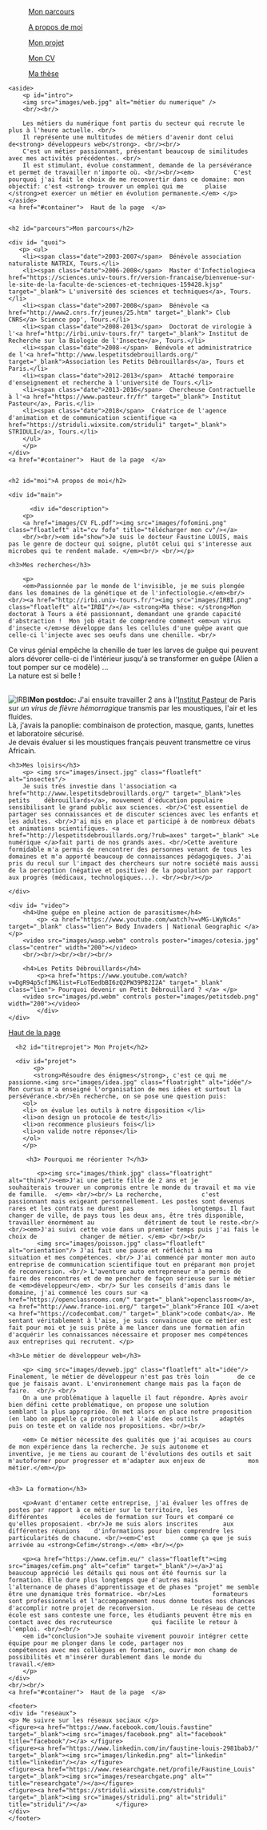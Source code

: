 
<html>
	<head>
			<meta charset="utf-8"/>
			<link rel="stylesheet" href="style.css" />
		<title> Faustine Louis, WelcomeDev </title>
	</head>

<body>
	 
<div id="container">
	<nav>
		<figure><a href="#parcours">  Mon parcours  </a></figure>
		<figure><a href="#moi">  A propos de moi  </a></figure>	
		<figure><a href="#titreprojet">  Mon projet  </a></figure>	
            	<figure><a href="images/CV FL.pdf" target="_blank">  Mon CV  </a></figure>
		<figure><a href="https://www.theses.fr/2013TOUR4037" target="_blank">  Ma thèse  </a></figure>
	 </nav>	
	
	<aside>
		<p id="intro">
		<img src="images/web.jpg" alt="métier du numerique" />
		<br/><br/>
		
		Les métiers du numérique font partis du secteur qui recrute le plus à l'heure actuelle. <br/>
		Il représente une multitudes de métiers d'avenir dont celui de<strong> développeurs web</strong>. <br/><br/>
		C'est un métier passionnant, présentant beaucoup de similitudes avec mes activités précédentes. <br/>
		Il est stimulant, évolue constamment, demande de la persévérance et permet de travailler n'importe où. <br/><br/><em> 			C'est pourquoi j'ai fait le choix de me reconvertir dans ce domaine: mon objectif: c'est <strong> trouver un emploi qui me 		plaise </strong>et exercer un métier en évolution permanente.</em> </p>
	</aside>
	<a href="#container">  Haut de la page  </a>
	
	
	<h2 id="parcours">Mon parcours</h2>
	
	<div id= "quoi">
	   <p> <ul>
		<li><span class="date">2003-2007</span>  Bénévole association naturaliste NATRIX, Tours.</li>
		<li><span class="date">2006-2008</span>  Master d'Infectiologie<a href="https://sciences.univ-tours.fr/version-francaise/bienvenue-sur-le-site-de-la-faculte-de-sciences-et-techniques-159428.kjsp" target="_blank"> L'université des sciences et techniques</a>, Tours.</li>
		<li><span class="date">2007-2008</span>  Bénévole <a href="http://www2.cnrs.fr/jeunes/25.htm" target="_blank"> Club CNRS</a> Science pop', Tours.</li>
		<li><span class="date">2008-2013</span>  Doctorat de virologie à l'<a href="http://irbi.univ-tours.fr/" target="_blank"> Institut de Recherche sur la Biologie de l'Insecte</a>, Tours.</li>
		<li><span class="date">2008-</span>  Bénévole et administratrice de l'<a href="http://www.lespetitsdebrouillards.org/" target="_blank">Association les Petits Débrouillards</a>, Tours et Paris.</li>
		<li><span class="date">2012-2013</span>  Attaché temporaire d'enseignement et recherche à l'université de Tours.</li>
		<li><span class="date">2013-2016</span>  Chercheuse Contractuelle à l'<a href="https://www.pasteur.fr/fr" target="_blank"> Institut Pasteur</a>, Paris.</li>
		<li><span class="date">2018</span>  Créatrice de l'agence d'animation et de communication scientifique <a href="https://striduli.wixsite.com/striduli" target="_blank"> STRIDULI</a>, Tours.</li>
		</ul>
		</p>
	</div>
	<a href="#container">  Haut de la page  </a>
	
	
	<h2 id="moi">A propos de moi</h2>
	    
	<div id="main">
	   
          <div id="description">
	  	<p>
		<a href="images/CV FL.pdf"><img src="images/fofomini.png" class="floatleft" alt="cv fofo" title="télécharger mon cv"/></a>
		<br/><br/><em id="show">Je suis le docteur Faustine LOUIS, mais pas le genre de docteur qui soigne, plutôt celui qui s'interesse aux microbes qui te rendent malade. </em><br/> <br/></p>
		
	<h3>Mes recherches</h3>
		
		<p>
		<em>Passionnée par le monde de l'invisible, je me suis plongée dans les domaines de la génétique et de l'infectiologie.</em><br/><br/><a href="http://irbi.univ-tours.fr/"><img src="images/IRBI.png" class="floatleft" alt="IRBI"/></a> <strong>Ma thèse: </strong>Mon doctorat à Tours a été passionnant, demandant une grande capacité d'abstraction !  Mon job était de comprendre comment <em>un virus d'insecte </em>se développe dans les cellules d'une guêpe avant que celle-ci l'injecte avec ses oeufs dans une chenille. <br/>
Ce virus génial empêche la chenille de tuer les larves de guêpe qui peuvent alors dévorer celle-ci de l'intérieur jusqu'à se transformer en guêpe (Alien a tout pomper sur ce modèle) ... <br/>La nature est si belle ! <br/><br/> 

<img src="images/mosquito.png" class="floatleft" alt="IRBI"/><strong>Mon postdoc: </strong>J'ai ensuite travailler 2 ans à l'<a href="https://www.pasteur.fr/" target="_blank">Institut Pasteur</a> de Paris sur <em>un virus de fièvre hémorragique </em>transmis par les moustiques, l'air et les fluides. <br/>Là, j'avais la panoplie: combinaison de protection, masque, gants, lunettes et laboratoire sécurisé. <br/>Je devais évaluer si les moustiques français peuvent transmettre ce virus Africain. <br/></p>

	<h3>Mes loisirs</h3>
		<p> <img src="images/insect.jpg" class="floatleft" alt="insectes"/>
		Je suis très investie dans l'association <a href="http://www.lespetitsdebrouillards.org/" target="_blank">les petits 	débrouillards</a>, mouvement d'éducation populaire sensibilisant le grand public aux sciences. <br/>C'est essentiel de partager ses connaissances et de discuter sciences avec les enfants et les adultes. <br/>J'ai mis en place et participé à de nombreux débats et animations scientifiques. <a href="http://lespetitsdebrouillards.org/?rub=axes" target="_blank" >Le numérique </a>fait parti de nos grands axes. <br/>Cette aventure formidable m'a permis de rencontrer des personnes venant de tous les domaines et m'a apporté beaucoup de connaissances pédagogiques. J'ai pris du recul sur l'impact des chercheurs sur notre société mais aussi de la perception (négative et positive) de la population par rapport aux progrès (médicaux, technologiques...). <br/><br/></p>
	
	</div>
	
	<div id= "video">
		<h4>Une guêpe en pleine action de parasitisme</h4>
			<p> <a href="https://www.youtube.com/watch?v=vMG-LWyNcAs" target="_blank" class="lien"> Body Invaders | National Geographic </a> </p>
		<video src="images/wasp.webm" controls poster="images/cotesia.jpg" class="centrer" width="200"></video>
		<br/><br/><br/><br/><br/>
		
		<h4>Les Petits Débrouillards</h4>
			<p><a href="https://www.youtube.com/watch?v=DgR94p5cf1M&list=FLoTEedbBI6zQ2PW39PB2I2A" target="_blank" class="lien"> Pourquoi devenir un Petit Débrouillard ? </a> </p>
		<video src="images/pd.webm" controls poster="images/petitsdeb.png" width="200"></video>
            </div>
	</div>	

<a href="#container">  Haut de la page  </a>


	  <h2 id="titreprojet"> Mon Projet</h2>
	  
	  <div id="projet">
		   <p>
		   <strong>Résoudre des énigmes</strong>, c'est ce qui me passionne.<img src="images/idea.jpg" class="floatright" alt="idée"/> Mon cursus m'a enseigné l'organisation de mes idées et surtout la persévérance.<br/>En recherche, on se pose une question puis: 
		<ol>
		<li> on évalue les outils à notre disposition </li>
		<li>on design un protocole de test</li>
		<li>on recommence plusieurs fois</li>
		<li>on valide notre réponse</li>
		</ol>
		</p>
		 
		 <h3> Pourquoi me réorienter ?</h3> 
		  
			<p><img src="images/think.jpg" class="floatright" alt="think"/><em>J'ai une petite fille de 2 ans et je 				souhaiterais trouver un compromis entre le monde du travail et ma vie de famille.  </em> <br/><br/> La recherche, 			c'est passionnant mais exigeant personnellement. Les postes sont devenus rares et les contrats ne durent pas 				longtemps. Il faut changer de ville, de pays tous les deux ans, être très disponible, travailler énormément au 				détriment de tout le reste.<br/> <br/><em>J'ai suivi cette voie dans un premier temps puis j'ai fais le choix de 			changer de métier. </em> <br/><br/> 
			<img src="images/poisson.jpg" class="floatleft" alt="orientation"/> J'ai fait une pause et réfléchit à ma 				situation et mes compétences. <br/> J'ai commencé par monter mon auto entreprise de communication scientifique tout en préparant mon projet de reconversion. <br/> L'aventure auto entrepreneur m'a permis de faire des rencontres et de me pencher de façon sérieuse sur le métier de <em>développeur</em>. <br/> Sur les conseils d'amis dans le domaine, j'ai commencé les cours sur <a href="https://openclassrooms.com/" target="_blank">openclassroom</a>, <a href="http://www.france-ioi.org/" target="_blank">France IOI </a>et <a href="https://codecombat.com/" target="_blank">code combat</a>. Me sentant véritablement à l'aise, je suis convaincue que ce métier est fait pour moi et je suis prête à me lancer dans une formation afin d'acquérir les connaissances nécessaire et proposer mes compétences aux entreprises qui recrutent. </p>

	<h3>Le métier de développeur web</h3>

		<p> <img src="images/devweb.jpg" class="floatleft" alt="idée"/> Finalement, le métier de développeur n'est pas très loin 		de ce que je faisais avant. L'environnement change mais pas la façon de faire.  <br/> <br/>
	 	On a une problématique à laquelle il faut répondre. Après avoir bien défini cette problématique, on propose une solution 		semblant la plus appropriée. On met alors en place notre proposition (en labo on appelle ça protocole) à l'aide des outils 		adaptés puis on teste et on valide nos propositions. <br/><br/>
	 
		<em> Ce métier nécessite des qualités que j'ai acquises au cours de mon expérience dans la recherche. Je suis autonome et 		inventive, je me tiens au courant de l'évolutions des outils et sait m'autoformer pour progresser et m'adapter aux enjeux de 			mon métier.</em></p>
	

	<h3> La formation</h3>

		<p>Avant d'entamer cette entreprise, j'ai évaluer les offres de postes par rapport à ce métier sur le territoire, les 			différentes 		écoles de formation sur Tours et comparé ce qu'elles proposaient. <br/>Je me suis alors inscrites 		aux 		différentes réunions 	d'informations pour bien comprendre les particularités de chacune. <br/><em>C'est 		comme ça que je suis 		arrivée au <strong>Cefim</strong>.</em> <br/></p>
	
		<p><a href="https://www.cefim.eu/" class="floatleft"><img src="images/cefim.png" alt="cefim" target="_blank"/></a>J'ai 			beaucoup apprécié les détails qui nous ont été fournis sur la formation. Elle dure plus longtemps que d'autres mais 			l'alternance de phases d'apprentissage et de phases "projet" me semble être une dynamique très formatrice. <br/>Les 			formateurs sont professionnels et l'accompagnement nous donne toutes nos chances d'accomplir notre projet de reconversion. 			Le réseau de cette école est sans conteste une force, les étudiants peuvent être mis en contact avec des recruteursce 			qui facilite le retour à l'emploi. <br/><br/>
		<em id="conclusion">Je souhaite vivement pouvoir intégrer cette équipe pour me plonger dans le code, partager nos 			compétences avec mes collègues en formation, ouvrir mon champ de possibilités et m'insérer durablement dans le monde du 		travail.</em>   
		</p>
	</div>
	<br/><br/>
	<a href="#container">  Haut de la page  </a>
</div>	


	<footer>
	<div id= "reseaux">
	<p> Me suivre sur les réseaux sociaux </p>
	<figure><a href="https://www.facebook.com/louis.faustine" target="_blank"><img src="images/facebook.png" alt="facebook" title="facebook"/></a> </figure>
	<figure><a href="https://www.linkedin.com/in/faustine-louis-2981bab3/" target="_blank"><img src="images/linkedin.png" alt="linkedin" title="linkedin"/></a> </figure>
	<figure><a href="https://www.researchgate.net/profile/Faustine_Louis" target="_blank"><img src="images/researchgate.png" alt="" title="researchgate"/></a></figure> 
	<figure><a href="https://striduli.wixsite.com/striduli" target="_blank"><img src="images/striduli.png" alt="striduli" title="striduli"/></a> 		</figure>				
	</div>	
	</footer>
	

